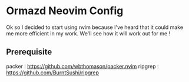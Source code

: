 # Ormazd Neovim Config

Ok so I decided to start using nvim because I've heard that it could make me more efficient in my work. We'll see how it will work out for me !


## Prerequisite

packer : https://github.com/wbthomason/packer.nvim
ripgrep : https://github.com/BurntSushi/ripgrep
